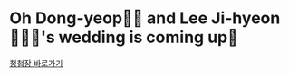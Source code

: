 # Oh Dong-yeop🤵🏻 and Lee Ji-hyeon👰🏻‍♀️'s wedding is coming up🫣

[청첩장 바로가기]([url](https://dongyeopoh.github.io/dongyeop-jihyeon-wedding/))

